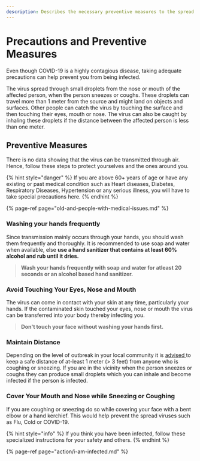 ```yaml
---
description: Describes the necessary preventive measures to the spread of COVID-19
---
```


# Precautions and Preventive Measures

Even though COVID-19 is a highly contagious disease, taking adequate precautions can help prevent you from being infected.

The virus spread through small droplets from the nose or mouth of the affected person, when the person sneezes or coughs. These droplets can travel more than 1 meter from the source and might land on objects and surfaces. Other people can catch the virus by touching the surface and then touching their eyes, mouth or nose. The virus can also be caught by inhaling these droplets if the distance between the affected person is less than one meter.

## Preventive Measures

There is no data showing that the virus can be transmitted through air. Hence, follow these steps to protect yourselves and the ones around you.

{% hint style="danger" %}
If you are above 60+ years of age or have any existing or past medical condition such as Heart diseases, Diabetes, Respiratory Diseases, Hypertension or any serious illness, you will have to take special precautions here.
{% endhint %}

{% page-ref page="old-and-people-with-medical-issues.md" %}

### Washing your hands frequently

Since transmission mainly occurs through your hands, you should wash them frequently and thoroughly. It is recommended to use soap and water when available, else **use a hand sanitizer that contains at least 60% alcohol and rub until it dries.**

> **Wash your hands frequently with soap and water for atleast 20 seconds or an alcohol based hand sanitizer.**

### Avoid Touching Your Eyes, Nose and Mouth

The virus can come in contact with your skin at any time, particularly your hands. If the contaminated skin touched your eyes, nose or mouth the virus can be transferred into your body thereby infecting you.

> **Don't touch your face without washing your hands first.**

### **Maintain Distance**

Depending on the level of outbreak in your local community it is [advised ](https://www.who.int/emergencies/diseases/novel-coronavirus-2019/advice-for-public)to keep a safe distance of at-least 1 meter \(&gt; 3 feet\) from anyone who is coughing or sneezing. If you are in the vicinity when the person sneezes or coughs they can produce small droplets which you can inhale and become infected if the person is infected.

### Cover Your Mouth and Nose while Sneezing or Coughing

If you are coughing or sneezing do so while covering your face with a bent elbow or a hand kerchief. This would help prevent the spread viruses such as Flu, Cold or COVID-19.

{% hint style="info" %}
If you think you have been infected, follow these specialized instructions for your safety and others.
{% endhint %}

{% page-ref page="action/i-am-infected.md" %}

